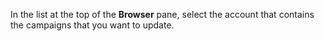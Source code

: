 In the list at the top of the **Browser** pane, select the account that contains the campaigns that you want to update.

